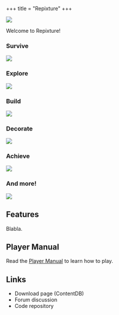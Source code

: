 +++
title = "Repixture"
+++

![](/assets/images/repixture.png)

Welcome to Repixture!

### Survive

![](/assets/screenshots/survive.png)

### Explore

![](/assets/screenshots/explore.png)

### Build

![](/assets/screenshots/build.png)

### Decorate

![](/assets/screenshots/decorate.png)

### Achieve

![](/assets/screenshots/achieve.png)

### And more!

![](/assets/screenshots/and_more.png)


## Features

Blabla.

## Player Manual

Read the [Player Manual](/manual) to learn how to play.

## Links

* Download page (ContentDB)
* Forum discussion
* Code repository
